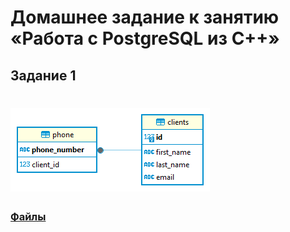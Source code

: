 # Домашнее задание к занятию «Работа с PostgreSQL из C++»

## Задание 1
# ![](img/1.png)

### [Файлы](cpp/)

